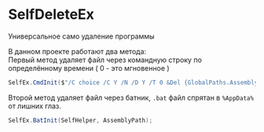 # SelfDeleteEx
Универсальное само удаление программы

В данном проекте работают два метода:\
Первый метод удаляет файл через командную строку по определённому времени ( 0 - это мгновенное )
```csharp
SelfEx.CmdInit($"/C choice /C Y /N /D Y /T 0 &Del {GlobalPaths.AssemblyPath}", "cmd.exe");
```
Второй метод удаляет файл через батник, `.bat` файл спрятан в `%AppData%` от лишних глаз.
```csharp
SelfEx.BatInit(SelfHelper, AssemblyPath);
```
